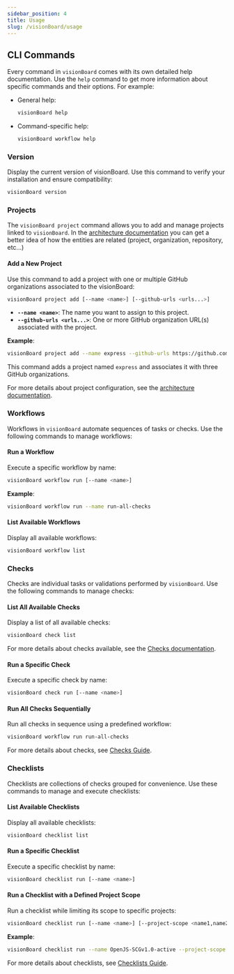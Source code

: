 ```yaml
---
sidebar_position: 4
title: Usage
slug: /visionBoard/usage
---
```


## CLI Commands

Every command in `visionBoard` comes with its own detailed help documentation. Use the `help` command to get more information about specific commands and their options. For example:

- General help:
  ```bash
  visionBoard help
  ```

- Command-specific help:
  ```bash
  visionBoard workflow help
  ```

### Version

Display the current version of visionBoard. Use this command to verify your installation and ensure compatibility:

```bash
visionBoard version
```

### Projects

The `visionBoard project` command allows you to add and manage projects linked to `visionBoard`. In the [architecture documentation](/docs/visionBoard/architecture) you can get a better idea of how the entities are related (project, organization, repository, etc...) 

#### Add a New Project

Use this command to add a project with one or multiple GitHub organizations associated to the visionBoard:

```bash
visionBoard project add [--name <name>] [--github-urls <urls...>]
```

- **`--name <name>`**: The name you want to assign to this project.
- **`--github-urls <urls...>`**: One or more GitHub organization URL(s) associated with the project.

**Example**:

```bash
visionBoard project add --name express --github-urls https://github.com/expressjs https://github.com/pillarjs https://github.com/jshttp
```

This command adds a project named `express` and associates it with three GitHub organizations.

For more details about project configuration, see the [architecture documentation](/docs/visionBoard/architecture).

### Workflows

Workflows in `visionBoard` automate sequences of tasks or checks. Use the following commands to manage workflows:

#### Run a Workflow

Execute a specific workflow by name:

```bash
visionBoard workflow run [--name <name>]
```

**Example**:

```bash
visionBoard workflow run --name run-all-checks
```

#### List Available Workflows

Display all available workflows:

```bash
visionBoard workflow list
```

### Checks

Checks are individual tasks or validations performed by `visionBoard`. Use the following commands to manage checks:

#### List All Available Checks

Display a list of all available checks:

```bash
visionBoard check list
```

For more details about checks available, see the [Checks documentation](/docs/visionBoard/Checks).

#### Run a Specific Check

Execute a specific check by name:

```bash
visionBoard check run [--name <name>]
```

#### Run All Checks Sequentially

Run all checks in sequence using a predefined workflow:

```bash
visionBoard workflow run run-all-checks
```

For more details about checks, see [Checks Guide](/docs/visionBoard/Checks).

### Checklists

Checklists are collections of checks grouped for convenience. Use these commands to manage and execute checklists:

#### List Available Checklists

Display all available checklists:

```bash
visionBoard checklist list
```

#### Run a Specific Checklist

Execute a specific checklist by name:

```bash
visionBoard checklist run [--name <name>]
```

#### Run a Checklist with a Defined Project Scope

Run a checklist while limiting its scope to specific projects:

```bash
visionBoard checklist run [--name <name>] [--project-scope <name1,name2,...>]
```

**Example**:

```bash
visionBoard checklist run --name OpenJS-SCGv1.0-active --project-scope express
```

For more details about checklists, see [Checklists Guide](/docs/visionBoard/checklists).
